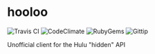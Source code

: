 hooloo
======
![Travis CI](http://img.shields.io/travis/nuckchorris/hooloo.svg?style=flat)
![CodeClimate](http://img.shields.io/codeclimate/nuckchorris/hooloo.svg?style=flat)
![RubyGems](http://img.shields.io/gem/v/hooloo.svg?style=flat)
![Gittip](http://img.shields.io/gittip/nuckchorris.svg?style=flat)

Unofficial client for the Hulu "hidden" API
